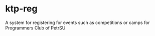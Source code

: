 # ktp-reg
A system for registering for events such as competitions or camps for Programmers Club of PetrSU
